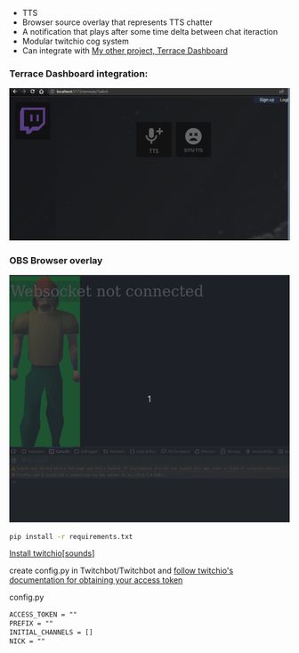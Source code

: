
* TTS
* Browser source overlay that represents TTS chatter
* A notification that plays after some time delta between chat iteraction
* Modular twitchio cog system
* Can integrate with [My other project, Terrace Dashboard](https://github.com/sockheadrps/Terrace-Dashboard)


### Terrace Dashboard integration:
![Alt text](dbreadme.png)

### OBS Browser overlay
![Alt text](ttsoverlay.gif)

  ```sh
  pip install -r requirements.txt
  ```
 [Install twitchio[sounds]](https://twitchio.dev/en/latest/exts/sounds.html)

create config.py in Twitchbot/Twitchbot and [follow twitchio's documentation for obtaining your access token](https://twitchio.dev/en/development/quickstart.html)

config.py
```
ACCESS_TOKEN = ""
PREFIX = ""
INITIAL_CHANNELS = []
NICK = ""

```


